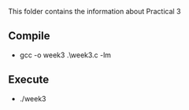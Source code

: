 This folder contains the information about Practical 3

## Compile

* gcc -o week3 .\week3.c -lm

## Execute

* ./week3
